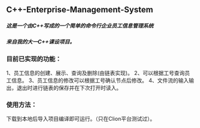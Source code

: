## C++-Enterprise-Management-System

##### 这是一个由C++写成的一个简单的命令行企业员工信息管理系统
##### 来自我的大一C++课设项目。

### 目前已实现的功能：
1、员工信息的创建、展示、查询及删除(由链表实现)。
2、可以根据工号查询员工信息。
3、员工信息的修改可以根据工号确认节点后修改。
4、文件流的输入输出，退出时进行链表的保存并在下次打开时读入。

### 使用方法：
下载到本地后导入项目编译即可运行。（只在Clion平台测试过）。
